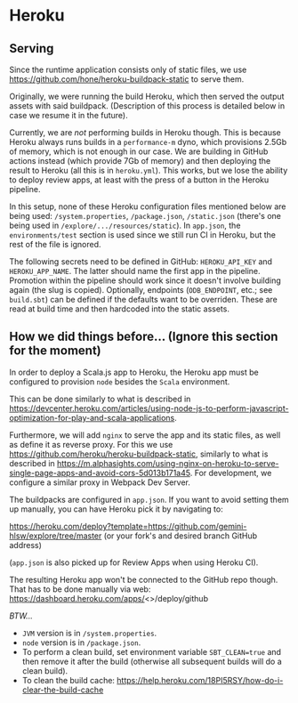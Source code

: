 # Heroku

## Serving

Since the runtime application consists only of static files, we use https://github.com/hone/heroku-buildpack-static to serve them.

Originally, we were running the build Heroku, which then served the output assets with said buildpack. (Description of this process is detailed below in case we resume it in the future).

Currently, we are *not* performing builds in Heroku though. This is because Heroku always runs builds in a `performance-m` dyno, which provisions 2.5Gb of memory, which is not enough in our case. We are building in GitHub actions instead (which provide 7Gb of memory) and then deploying the result to Heroku (all this is in `heroku.yml`). This works, but we lose the ability to deploy review apps, at least with the press of a button in the Heroku pipeline.

In this setup, none of these Heroku configuration files mentioned below are being used: `/system.properties`, `/package.json`, `/static.json` (there's one being used in `/explore/.../resources/static`). In `app.json`, the `environments/test` section is used since we still run CI in Heroku, but the rest of the file is ignored.

The following secrets need to be defined in GitHub: `HEROKU_API_KEY` and `HEROKU_APP_NAME`. The latter should name the first app in the pipeline. Promotion within the pipeline should work since it doesn't involve building again (the slug is copied). Optionally, endpoints (`ODB_ENDPOINT`, etc.; see `build.sbt`) can be defined if the defaults want to be overriden. These are read at build time and then hardcoded into the static assets.




## How we did things before... (Ignore this section for the moment)

In order to deploy a Scala.js app to Heroku, the Heroku app must be configured to provision `node` besides the `Scala` environment.

This can be done similarly to what is described in https://devcenter.heroku.com/articles/using-node-js-to-perform-javascript-optimization-for-play-and-scala-applications.

Furthermore, we will add `nginx` to serve the app and its static files, as well as define it as reverse proxy. For this we use https://github.com/heroku/heroku-buildpack-static, similarly to what is described in https://m.alphasights.com/using-nginx-on-heroku-to-serve-single-page-apps-and-avoid-cors-5d013b171a45. For development, we configure a similar proxy in Webpack Dev Server.

The buildpacks are configured in `app.json`. If you want to avoid setting them up manually, you can have Heroku pick it by navigating to:

https://heroku.com/deploy?template=https://github.com/gemini-hlsw/explore/tree/master (or your fork's and desired branch GitHub address)

(`app.json` is also picked up for Review Apps when using Heroku CI).

The resulting Heroku app won't be connected to the GitHub repo though. That has to be done manually via web: https://dashboard.heroku.com/apps/<<app-name>>/deploy/github


*BTW...*

* `JVM` version is in `/system.properties`.
* `node` version is in `/package.json`.
* To perform a clean build, set environment variable `SBT_CLEAN=true` and then remove it after the build (otherwise all subsequent builds will do a clean build).
* To clean the build cache: https://help.heroku.com/18PI5RSY/how-do-i-clear-the-build-cache